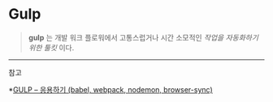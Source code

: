 # Gulp

> **gulp** 는 개발 워크 플로워에서 고통스럽거나 시간 소모적인 _작업을 자동화하기 위한 툴킷_ 이다.

***
참고

*[GULP – 응용하기 (babel, webpack, nodemon, browser-sync)](https://velopert.com/1456)